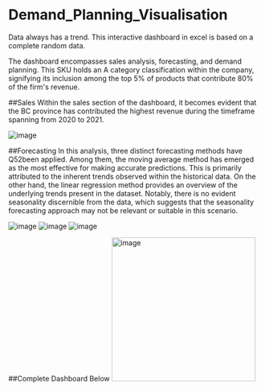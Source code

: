 # Demand_Planning_Visualisation

Data always has a trend. This interactive dashboard in excel is based on a complete random data. 

The dashboard encompasses sales analysis, forecasting, and demand planning. This SKU holds an A category classification within the company, signifying its inclusion among the top 5% of products that contribute 80% of the firm's revenue. 

##Sales
Within the sales section of the dashboard, it becomes evident that the BC province has contributed the highest revenue during the timeframe spanning from 2020 to 2021.

![image](https://github.com/mhkhaku/Demand_Planning_Visualisation/assets/115505106/961debec-fc0c-4a38-b739-3f9c23efdc43)

##Forecasting
In this analysis, three distinct forecasting methods have Q52been applied. Among them, the moving average method has emerged as the most effective for making accurate predictions. This is primarily attributed to the inherent trends observed within the historical data. On the other hand, the linear regression method provides an overview of the underlying trends present in the dataset. Notably, there is no evident seasonality discernible from the data, which suggests that the seasonality forecasting approach may not be relevant or suitable in this scenario.

![image](https://github.com/mhkhaku/Demand_Planning_Visualisation/assets/115505106/999fe61e-21d8-442c-9af6-0f78ceb2966c)
![image](https://github.com/mhkhaku/Demand_Planning_Visualisation/assets/115505106/fd11f7cd-0960-43b8-9c44-3a8d261fc4a8)
![image](https://github.com/mhkhaku/Demand_Planning_Visualisation/assets/115505106/67f44748-b866-4d60-8ed0-fe89aa4b689c)

##Complete Dashboard Below
<img width="286" alt="image" src="https://github.com/mhkhaku/Demand_Planning_Visualisation/assets/115505106/8e71d596-b83b-412c-8f97-c2035d703948">
